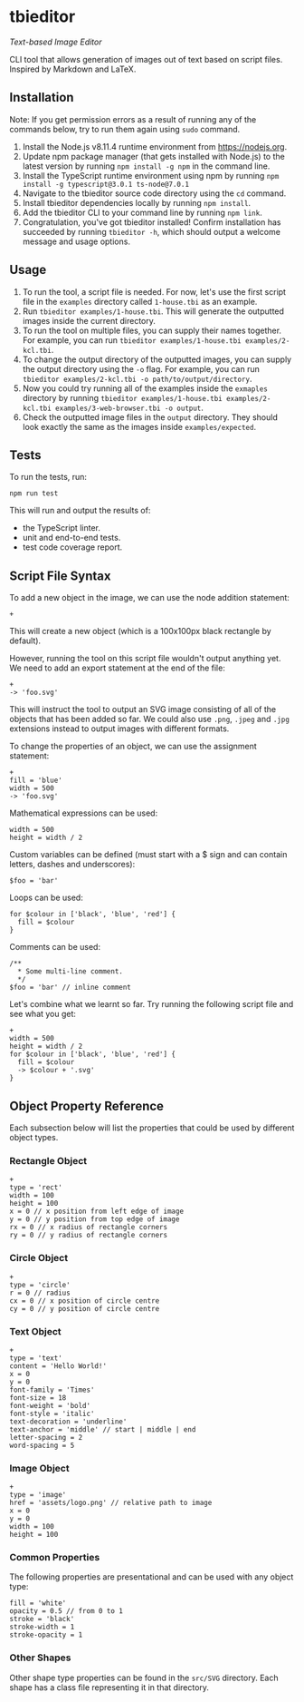 # tbieditor
*Text-based Image Editor*

CLI tool that allows generation of images out of text based on script files. Inspired by Markdown and LaTeX.

## Installation
Note: If you get permission errors as a result of running any of the commands below, try to run them again using `sudo` command.
1. Install the Node.js v8.11.4 runtime environment from https://nodejs.org.
2. Update npm package manager (that gets installed with Node.js) to the latest version by running `npm install -g npm` in the command line.
3. Install the TypeScript runtime environment using npm by running `npm install -g typescript@3.0.1 ts-node@7.0.1`
4. Navigate to the tbieditor source code directory using the `cd` command.
5. Install tbieditor dependencies locally by running `npm install`.
6. Add the tbieditor CLI to your command line by running `npm link`.
7. Congratulation, you've got tbieditor installed! Confirm installation has succeeded by running `tbieditor -h`, which should output a welcome message and usage options.

## Usage
1. To run the tool, a script file is needed. For now, let's use the first script file in the `examples` directory called `1-house.tbi` as an example.
2. Run `tbieditor examples/1-house.tbi`. This will generate the outputted images inside the current directory.
3. To run the tool on multiple files, you can supply their names together. For example, you can run `tbieditor examples/1-house.tbi examples/2-kcl.tbi`.
4. To change the output directory of the outputted images, you can supply the output directory using the `-o` flag. For example, you can run `tbieditor examples/2-kcl.tbi -o path/to/output/directory`.
5. Now you could try running all of the examples inside the `exmaples` directory by running `tbieditor examples/1-house.tbi examples/2-kcl.tbi examples/3-web-browser.tbi -o output`.
6. Check the outputted image files in the `output` directory. They should look exactly the same as the images inside `examples/expected`.

## Tests
To run the tests, run:
```
npm run test
```
This will run and output the results of:
- the TypeScript linter.
- unit and end-to-end tests.
- test code coverage report.

## Script File Syntax
To add a new object in the image, we can use the node addition statement:
```
+
```
This will create a new object (which is a 100x100px black rectangle by default).

However, running the tool on this script file wouldn't output anything yet. We need to add an export statement at the end of the file:
```
+
-> 'foo.svg'
```
This will instruct the tool to output an SVG image consisting of all of the objects that has been added so far. We could also use `.png`, `.jpeg` and `.jpg` extensions instead to output images with different formats.

To change the properties of an object, we can use the assignment statement:
```
+
fill = 'blue'
width = 500
-> 'foo.svg'
```

Mathematical expressions can be used:
```
width = 500
height = width / 2
```

Custom variables can be defined (must start with a $ sign and can contain letters, dashes and underscores):
```
$foo = 'bar'
```

Loops can be used:
```
for $colour in ['black', 'blue', 'red'] {
  fill = $colour
}
```

Comments can be used:
```
/**
  * Some multi-line comment.
  */
$foo = 'bar' // inline comment
```

Let's combine what we learnt so far. Try running the following script file and see what you get:
```
+
width = 500
height = width / 2
for $colour in ['black', 'blue', 'red'] {
  fill = $colour
  -> $colour + '.svg'
}
```

## Object Property Reference
Each subsection below will list the properties that could be used by different object types.

### Rectangle Object
```
+
type = 'rect'
width = 100
height = 100
x = 0 // x position from left edge of image
y = 0 // y position from top edge of image
rx = 0 // x radius of rectangle corners
ry = 0 // y radius of rectangle corners
```

### Circle Object
```
+
type = 'circle'
r = 0 // radius
cx = 0 // x position of circle centre
cy = 0 // y position of circle centre
```

### Text Object
```
+
type = 'text'
content = 'Hello World!'
x = 0
y = 0
font-family = 'Times'
font-size = 18
font-weight = 'bold'
font-style = 'italic'
text-decoration = 'underline'
text-anchor = 'middle' // start | middle | end
letter-spacing = 2
word-spacing = 5
```

### Image Object
```
+
type = 'image'
href = 'assets/logo.png' // relative path to image
x = 0
y = 0
width = 100
height = 100
```

### Common Properties
The following properties are presentational and can be used with any object type:
```
fill = 'white'
opacity = 0.5 // from 0 to 1
stroke = 'black'
stroke-width = 1
stroke-opacity = 1
```

### Other Shapes
Other shape type properties can be found in the `src/SVG` directory. Each shape has a class file representing it in that directory.
